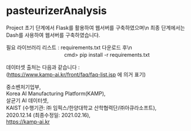 # pasteurizerAnalysis

Project 초기 단계에서 Flask를 활용하여 웹서버를 구축하였으며\n
최종 단계에서는 Dash를 사용하여 웹서버를 구축하였습니다.

필요 라이브러리 리스트 : requirements.txt 다운로드 후\n
　　　　　　　　　　　 cmd> pip install -r requirements.txt

데이터셋 출처는 다음과 같습니다 :  
(https://www.kamp-ai.kr/front/faq/faq-list.jsp 에 의거 표기)  

중소벤처기업부,  
Korea AI Manufacturing Platform(KAMP),  
살균기 AI 데이터셋,  
KAIST (수행기관: ㈜ 임픽스/한양대학교 산학협력단/㈜아큐라소프트),  
2020.12.14 (최종수정일: 2021.02.16),  
https://kamp-ai.kr
